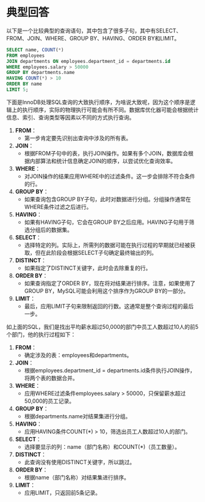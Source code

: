 # 典型回答

以下是一个比较典型的查询语句，其中包含了很多子句，其中有SELECT、FROM、JOIN、WHERE、GROUP BY、HAVING、ORDER BY和LIMIT。
```sql
SELECT name, COUNT(*)
FROM employees
JOIN departments ON employees.department_id = departments.id
WHERE employees.salary > 50000
GROUP BY departments.name
HAVING COUNT(*) > 10
ORDER BY name
LIMIT 5;
```

下面是InnoDB处理SQL查询的大致执行顺序，为啥说大致呢，因为这个顺序是逻辑上的执行顺序，实际的物理执行可能会有所不同。数据库优化器可能会根据统计信息、索引、查询类型等因素以不同的方式执行查询。

1. **FROM**：
   - 第一步肯定要先识别出查询中涉及的所有表。
2. **JOIN**：
   - 根据FROM子句中的表，执行JOIN操作。如果有多个JOIN，数据库会根据内部算法和统计信息确定JOIN的顺序，以尝试优化查询效率。
3. **WHERE**：
   - 对JOIN操作的结果应用WHERE中的过滤条件。这一步会排除不符合条件的行。
4. **GROUP BY**：
   - 如果查询包含GROUP BY子句，此时对数据进行分组。分组操作通常在WHERE条件过滤之后进行。
5. **HAVING**：
   - 如果有HAVING子句，它会在GROUP BY之后应用。HAVING子句用于筛选分组后的数据集。
6. **SELECT**：
   - 选择特定的列。实际上，所需列的数据可能在执行过程的早期就已经被获取，但在此阶段会根据SELECT子句确定最终输出的列。
7. **DISTINCT**：
   - 如果指定了DISTINCT关键字，此时会去除重复的行。
8. **ORDER BY**：
   - 如果查询指定了ORDER BY，现在将对结果进行排序。注意，如果使用了GROUP BY，MySQL可能会利用这个排序作为GROUP BY的一部分。
9. **LIMIT**：
   - 最后，应用LIMIT子句来限制返回的行数。这通常是整个查询过程的最后一步。

如上面的SQL，我们是找出平均薪水超过50,000的部门中员工人数超过10人的前5个部门，他的执行过程如下：

1. **FROM**：
   - 确定涉及的表：employees和departments。
2. **JOIN**：
   - 根据employees.department_id = departments.id条件执行JOIN操作，将两个表的数据合并。
3. **WHERE**：
   - 应用WHERE过滤条件employees.salary > 50000，只保留薪水超过50,000的员工记录。
4. **GROUP BY**：
   - 根据departments.name对结果集进行分组。
5. **HAVING**：
   - 应用HAVING条件COUNT(*) > 10，筛选出员工人数超过10人的部门。
6. **SELECT**：
   - 选择要显示的列：name（部门名称）和COUNT(*)（员工数量）。
7. **DISTINCT**：
   - 此查询没有使用DISTINCT关键字，所以跳过。
8. **ORDER BY**：
   - 根据name（部门名称）对结果集进行排序。
9. **LIMIT**：
   - 应用LIMIT，只返回前5条记录。


